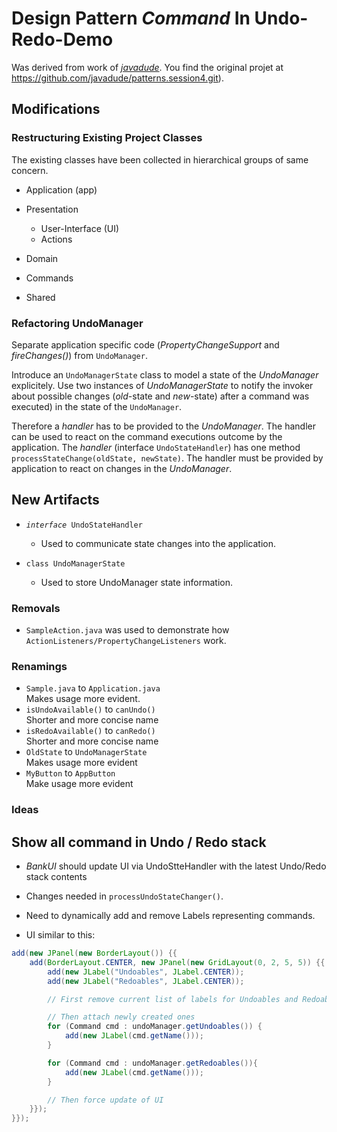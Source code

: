 # Design Pattern _Command_ In Undo-Redo-Demo

Was derived from work of <a href="http://javadude.com">*javadude*</a>.
You find the original projet at https://github.com/javadude/patterns.session4.git).

## Modifications

### Restructuring Existing Project Classes
    
The existing classes have been collected in hierarchical groups of same concern.

* Application (app)

* Presentation
    * User-Interface (UI)
    * Actions

* Domain

* Commands

* Shared

### Refactoring UndoManager

Separate application specific code (_PropertyChangeSupport_ and _fireChanges()_) from <code>UndoManager</code>.

Introduce an <code>UndoManagerState</code> class to model a state of the *UndoManager* explicitely. Use two instances of _UndoManagerState_ to notify the invoker about possible changes (_old_-state and _new_-state) after a command was executed) in the state of the <code>UndoManager</code>. 

Therefore a _handler_ has to be provided to the _UndoManager_. The handler can be used to react on the command executions outcome by the application.
The _handler_ (interface <code>UndoStateHandler</code>) has one method <code>processStateChange(oldState, newState)</code>. 
The handler must be provided by application to react on changes in the _UndoManager_.

## New Artifacts

* <code>_interface_ UndoStateHandler</code><br/>
    - Used to communicate state changes into the application.

* <code>class UndoManagerState</code><br/>
    - Used to store UndoManager state information.



### Removals

* `SampleAction.java`
    was used to demonstrate how <code>ActionListeners/PropertyChangeListeners</code> work.

### Renamings

* `Sample.java` to `Application.java`<br/>
    Makes usage more evident.
* `isUndoAvailable()` to `canUndo()`<br/>
    Shorter and more concise name
* `isRedoAvailable()` to `canRedo()`<br/>
    Shorter and more concise name
* `OldState` to `UndoManagerState`<br/>
    Makes usage more evident
* `MyButton` to `AppButton`<br/>
    Make usage more evident


### Ideas

## Show all command in Undo / Redo stack

* _BankUI_ should update UI via UndoStteHandler with the latest Undo/Redo stack contents


* Changes needed in <code>processUndoStateChanger()</code>.
* Need to dynamically add and remove Labels representing commands.

* UI similar to this:
```java
add(new JPanel(new BorderLayout()) {{
	add(BorderLayout.CENTER, new JPanel(new GridLayout(0, 2, 5, 5)) {{
		add(new JLabel("Undoables", JLabel.CENTER));
		add(new JLabel("Redoables", JLabel.CENTER));

        // First remove current list of labels for Undoables and Redoables. TO BE IMPLEMENTED

        // Then attach newly created ones
    	for (Command cmd : undoManager.getUndoables()) {
			add(new JLabel(cmd.getName()));
		}

		for (Command cmd : undoManager.getRedoables()){
			add(new JLabel(cmd.getName()));
		}

        // Then force update of UI
	}});
}});
```

